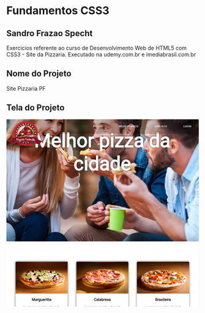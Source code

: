 # Fundamentos CSS3

## Sandro Frazao Specht

Exercicios referente ao curso de Desenvolvimento Web de HTML5 com CSS3 - Site da Pizzaria. Executado na udemy.com.br e imediabrasil.com.br

## Nome do Projeto
Site Pizzaria PF

## Tela do Projeto

![Outra][tela1]

[tela1]: 1.png


